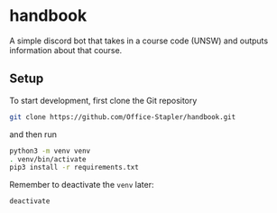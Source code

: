 # handbook
A simple discord bot that takes in a course code (UNSW) and outputs information about that course.

## Setup

To start development, first clone the Git repository

```sh
git clone https://github.com/Office-Stapler/handbook.git
```

and then run

```sh
python3 -m venv venv
. venv/bin/activate
pip3 install -r requirements.txt
```

Remember to deactivate the `venv` later:

```sh
deactivate
```
